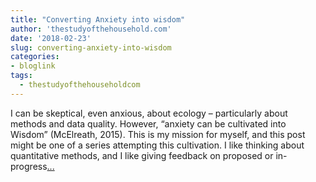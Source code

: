 ```yaml
---
title: "Converting Anxiety into wisdom"
author: 'thestudyofthehousehold.com'
date: '2018-02-23'
slug: converting-anxiety-into-wisdom
categories:
- bloglink
tags:
  - thestudyofthehouseholdcom
---
```


I can be skeptical, even anxious, about ecology – particularly about methods and data quality. However, “anxiety can be cultivated into Wisdom” (McElreath, 2015). This is my mission for myself, and this post might be one of a series attempting this cultivation. I like thinking about quantitative methods, and I like giving feedback on proposed or in-progress[... <i class="fas fa-external-link-alt"></i>](http://thestudyofthehousehold.com/2018/02/23/2018-02-23-converting-anxiety-into-wisdom-robust-while-uncertain/)

